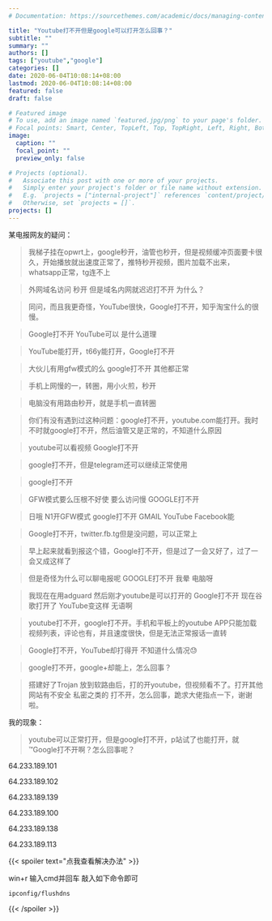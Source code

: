 ```yaml
---
# Documentation: https://sourcethemes.com/academic/docs/managing-content/

title: "Youtube打不开但是google可以打开怎么回事？"
subtitle: ""
summary: ""
authors: []
tags: ["youtube","google"]
categories: []
date: 2020-06-04T10:08:14+08:00
lastmod: 2020-06-04T10:08:14+08:00
featured: false
draft: false

# Featured image
# To use, add an image named `featured.jpg/png` to your page's folder.
# Focal points: Smart, Center, TopLeft, Top, TopRight, Left, Right, BottomLeft, Bottom, BottomRight.
image:
  caption: ""
  focal_point: ""
  preview_only: false

# Projects (optional).
#   Associate this post with one or more of your projects.
#   Simply enter your project's folder or file name without extension.
#   E.g. `projects = ["internal-project"]` references `content/project/deep-learning/index.md`.
#   Otherwise, set `projects = []`.
projects: []
---
```


某电报网友的疑问：
> 我梯子挂在opwrt上，google秒开，油管也秒开，但是视频缓冲页面要卡很久，开始播放就出速度正常了，推特秒开视频，图片加载不出来，whatsapp正常，tg连不上

> 外网域名访问 秒开   但是域名内网就迟迟打不开  为什么？

> 同问，而且我更奇怪，YouTube很快，Google打不开，知乎淘宝什么的很慢。

> Google打不开 YouTube可以 是什么道理

> YouTube能打开，t66y能打开，Google打不开

> 大伙儿有用gfw模式的么   google打不开  其他都正常

> 手机上网慢的一，转圈，用小火煎，秒开

> 电脑没有用路由秒开，就是手机一直转圈

> 你们有没有遇到过这种问题：google打不开，youtube.com能打开。我时不时就google打不开，然后油管又是正常的，不知道什么原因

> youtube可以看视频 Google打不开

> google打不开，但是telegram还可以继续正常使用

> google打不开

> GFW模式要么压根不好使 要么访问慢 GOOGLE打不开


> 日哦 N1开GFW模式 google打不开 GMAIL YouTube Facebook能


> Google打不开，twitter.fb.tg但是没问题，可以正常上

> 早上起来就看到报这个错，Google打不开，但是过了一会又好了，过了一会又成这样了

> 但是奇怪为什么可以聊电报呢  GOOGLE打不开 我晕 电脑呀

> 我现在在用adguard 然后刚才youtube是可以打开的 Google打不开 现在谷歌打开了 YouTube变这样 无语啊

> youtube打不开，google打不开。手机和平板上的youtube APP只能加载视频列表，评论也有，并且速度很快，但是无法正常报话一直转

> Google打不开，YouTube却打得开 不知道什么情况😓

> google打不开，google+却能上，怎么回事？

> 搭建好了Trojan 放到软路由后，打的开youtube，但视频看不了。打开其他网站有不安全 私密之类的 打不开，怎么回事，跪求大佬指点一下，谢谢啦。

我的现象：
>  youtube可以正常打开，但是google打不开，p站试了也能打开，就™Google打不开啊？怎么回事呢？

64.233.189.101

64.233.189.102

64.233.189.139

64.233.189.100

64.233.189.138

64.233.189.113

{{< spoiler text="点我查看解决办法" >}}


win+r 输入cmd并回车 敲入如下命令即可
```shell
ipconfig/flushdns
```

{{< /spoiler  >}}